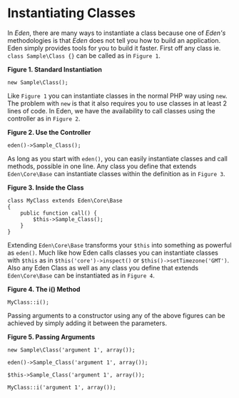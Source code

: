 # Instantiating Classes

In *Eden*, there are many ways to instantiate a class because one of *Eden's* methodologies is that *Eden* does not tell you how to build an application. Eden simply provides tools for you to build it faster. First off any class ie. `class Sample\Class {}` can be called as in `Figure 1`.

**Figure 1. Standard Instantiation**

	new Sample\Class();

Like `Figure 1` you can instantiate classes in the normal PHP way using `new`. The problem with `new` is that it also requires you to use classes in at least 2 lines of code. In Eden, we have the availability to call classes using the controller as in `Figure 2`.

**Figure 2. Use the Controller**

	eden()->Sample_Class();

As long as you start with `eden()`, you can easily instantiate classes and call methods, possible in one line. Any class you define that extends `Eden\Core\Base` can instantiate classes within the definition as in `Figure 3`.

**Figure 3. Inside the Class**

	class MyClass extends Eden\Core\Base 
	{
		public function call() {
			$this->Sample_Class();
		}
	}

Extending `Eden\Core\Base` transforms your `$this` into something as powerful as `eden()`. Much like how Eden calls classes you can instantiate classes with `$this` as in `$this('core')->inspect()` or `$this()->setTimezone('GMT')`. Also any Eden Class as well as any class you define that extends `Eden\Core\Base` can be instantiated as in `Figure 4`.

**Figure 4. The i() Method**

	MyClass::i();

Passing arguments to a constructor using any of the above figures can be achieved by simply adding it between the parameters.

**Figure 5. Passing Arguments**

	new Sample\Class('argument 1', array());

	eden()->Sample_Class('argument 1', array());

	$this->Sample_Class('argument 1', array());

	MyClass::i('argument 1', array());